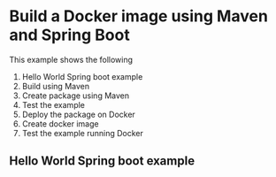 # Build a Docker image using Maven and Spring Boot

This example shows the following
1. Hello World Spring boot example
2. Build using Maven
3. Create package using Maven
4. Test the example 
5. Deploy the package on Docker
6. Create docker image
7. Test the example running Docker

## Hello World Spring boot example

